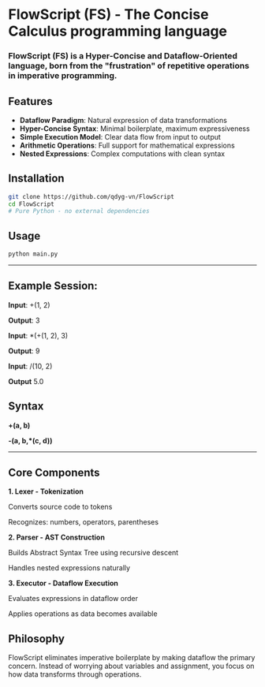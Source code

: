 # FlowScript (FS) - The Concise Calculus programming language

### FlowScript (FS) is a Hyper-Concise and Dataflow-Oriented language, born from the "frustration" of repetitive operations in imperative programming.

## Features

- **Dataflow Paradigm**: Natural expression of data transformations
- **Hyper-Concise Syntax**: Minimal boilerplate, maximum expressiveness  
- **Simple Execution Model**: Clear data flow from input to output
- **Arithmetic Operations**: Full support for mathematical expressions
- **Nested Expressions**: Complex computations with clean syntax

## Installation

```bash
git clone https://github.com/qdyg-vn/FlowScript
cd FlowScript
# Pure Python - no external dependencies
```

## Usage

```bash
python main.py
```

****

## Example Session:

**Input**: +(1, 2)

**Output**: 3

**Input**: *(+(1, 2), 3)

**Output**: 9

**Input**: /(10, 2)

**Output** 5.0

## Syntax

**+(a, b)**

**-(a, b,*(c, d))**

****

## Core Components

**1. Lexer - Tokenization**

Converts source code to tokens

Recognizes: numbers, operators, parentheses

**2. Parser - AST Construction**

Builds Abstract Syntax Tree using recursive descent

Handles nested expressions naturally

**3. Executor - Dataflow Execution**

Evaluates expressions in dataflow order

Applies operations as data becomes available

## Philosophy

FlowScript eliminates imperative boilerplate by making dataflow the primary concern. 
Instead of worrying about variables and assignment, you focus on how data transforms through operations.
